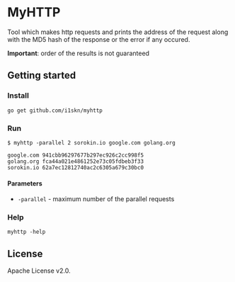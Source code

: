 # MyHTTP

Tool which makes http requests and prints the address of the request along with the MD5 hash of the response or the error if any occured.

**Important**: order of the results is not guaranteed

## Getting started

### Install
```
go get github.com/i1skn/myhttp
```
### Run
```
$ myhttp -parallel 2 sorokin.io google.com golang.org

google.com 941cbb96297677b297ec926c2cc998f5
golang.org fca44a021e4861252e73c05fdbeb3f33
sorokin.io 62a7ec12812740ac2c6305a679c30bc0
```
#### Parameters
* `-parallel` - maximum number of the parallel requests


### Help
```
myhttp -help
```

## License

Apache License v2.0.
